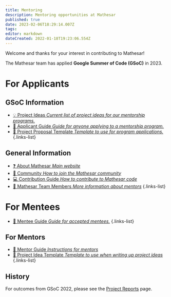 ```yaml
---
title: Mentoring
description: Mentoring opportunities at Mathesar
published: true
date: 2023-02-06T18:29:14.007Z
tags: 
editor: markdown
dateCreated: 2022-01-18T19:23:06.554Z
---
```


Welcome and thanks for your interest in contributing to Mathesar! 

The Mathesar team has applied **Google Summer of Code (GSoC)** in 2023.

# For Applicants

## GSoC Information
- [:bulb: Project Ideas *Current list of project ideas for our mentorship programs.*](/community/mentoring/project-ideas)
- [:blue_book: Applicant Guide *Guide for anyone applying to a mentorship program.*](/en/community/mentoring/applicant-guide)
- [:notebook: Project Proposal Template *Template to use for program applications.*](/en/community/mentoring/project-proposal-template)
{.links-list}

## General Information
- [:question: About Mathesar *Main website*](https://mathesar.org/)
- [:speech_balloon: Community *How to join the Mathesar community*](/en/community)
- [:computer: Contribution Guide *How to contribute to Mathesar code*](/en/community/contributing)
- [:busts_in_silhouette: Mathesar Team Members *More information about mentors*](/en/team/members)
{.links-list}

# For Mentees
- [:green_book: Mentee Guide *Guide for accepted mentees.*](/en/community/mentoring/mentee-guide)
{.links-list}

## For Mentors
- [:closed_book: Mentor Guide *Instructions for mentors*](/en/community/mentoring/mentor-guide)
- [:notebook: Project Idea Template *Template to use when writing up project ideas*](/en/community/mentoring/project-idea-template)
{.links-list}

## History
For outcomes from GSoC 2022, please see the [Project Reports](/en/engineering/reports) page.